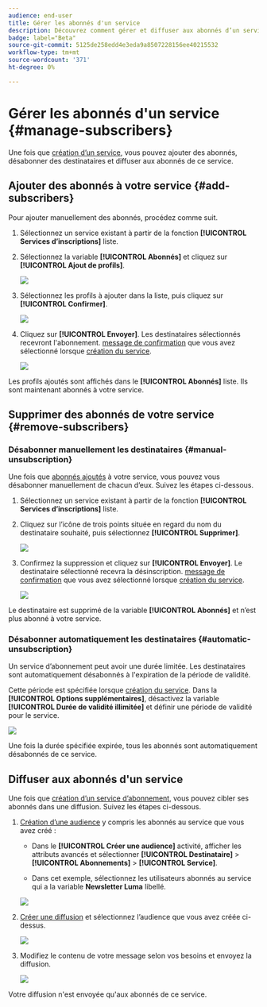 ```yaml
---
audience: end-user
title: Gérer les abonnés d'un service
description: Découvrez comment gérer et diffuser aux abonnés d’un service dans Adobe Campaign Web
badge: label="Beta"
source-git-commit: 5125de258edd4e3eda9a8507228156ee40215532
workflow-type: tm+mt
source-wordcount: '371'
ht-degree: 0%

---
```



# Gérer les abonnés d&#39;un service {#manage-subscribers}

Une fois que [création d’un service](manage-services.md#create-service), vous pouvez ajouter des abonnés, désabonner des destinataires et diffuser aux abonnés de ce service.

## Ajouter des abonnés à votre service {#add-subscribers}

Pour ajouter manuellement des abonnés, procédez comme suit.

1. Sélectionnez un service existant à partir de la fonction **[!UICONTROL Services d’inscriptions]** liste.

1. Sélectionnez la variable **[!UICONTROL Abonnés]** et cliquez sur **[!UICONTROL Ajout de profils]**.

   ![](assets/service-subscribers-tab.png)

1. Sélectionnez les profils à ajouter dans la liste, puis cliquez sur **[!UICONTROL Confirmer]**.

   ![](assets/service-subscribers-select-profiles.png)

1. Cliquez sur **[!UICONTROL Envoyer]**.<!--if you click cancel, does it mean that no message is sent but recipients are still subscribed, or they are not subscribed? it's 2 different actions in the console)--> Les destinataires sélectionnés recevront l&#39;abonnement. [message de confirmation](manage-services.md#create-confirmation-message) que vous avez sélectionné lorsque [création du service](manage-services.md#create-service).

   ![](assets/service-subscribers-confirmation-msg.png)

Les profils ajoutés sont affichés dans le **[!UICONTROL Abonnés]** liste. Ils sont maintenant abonnés à votre service.

## Supprimer des abonnés de votre service {#remove-subscribers}

### Désabonner manuellement les destinataires {#manual-unsubscription}

Une fois que [abonnés ajoutés](#add-subscribers) à votre service, vous pouvez vous désabonner manuellement de chacun d’eux. Suivez les étapes ci-dessous.

1. Sélectionnez un service existant à partir de la fonction **[!UICONTROL Services d’inscriptions]** liste.

1. Cliquez sur l’icône de trois points située en regard du nom du destinataire souhaité, puis sélectionnez **[!UICONTROL Supprimer]**.

   ![](assets/service-subscribers-delete.png)

1. Confirmez la suppression et cliquez sur **[!UICONTROL Envoyer]**. Le destinataire sélectionné recevra la désinscription. [message de confirmation](manage-services.md#create-confirmation-message) que vous avez sélectionné lorsque [création du service](manage-services.md#create-service).

   ![](assets/service-subscribers-delete-confirmation.png)

Le destinataire est supprimé de la variable **[!UICONTROL Abonnés]** et n’est plus abonné à votre service.

### Désabonner automatiquement les destinataires {#automatic-unsubscription}

Un service d’abonnement peut avoir une durée limitée. Les destinataires sont automatiquement désabonnés à l&#39;expiration de la période de validité.

Cette période est spécifiée lorsque [création du service](manage-services.md#create-service). Dans la **[!UICONTROL Options supplémentaires]**, désactivez la variable **[!UICONTROL Durée de validité illimitée]** et définir une période de validité pour le service.

![](assets/service-create-validity-period.png)

Une fois la durée spécifiée expirée, tous les abonnés sont automatiquement désabonnés de ce service.

## Diffuser aux abonnés d&#39;un service

Une fois que [création d’un service d’abonnement](manage-services.md#create-service), vous pouvez cibler ses abonnés dans une diffusion. Suivez les étapes ci-dessous.

1. [Création d’une audience](../audience/create-audience.md) y compris les abonnés au service que vous avez créé :

   * Dans le **[!UICONTROL Créer une audience]** activité, afficher les attributs avancés et sélectionner **[!UICONTROL Destinataire]** > **[!UICONTROL Abonnements]** > **[!UICONTROL Service]**.

   * Dans cet exemple, sélectionnez les utilisateurs abonnés au service qui a la variable **Newsletter Luma** libellé.

   ![](assets/service-audience-subscribers.png)

1. [Créer une diffusion](../msg/gs-messages.md#create-delivery) et sélectionnez l’audience que vous avez créée ci-dessus.

   ![](assets/service-delivery-targeting-subscribers.png)

1. Modifiez le contenu de votre message selon vos besoins et envoyez la diffusion.

   ![](assets/service-delivery-ready.png)

Votre diffusion n&#39;est envoyée qu&#39;aux abonnés de ce service.
